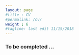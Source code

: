 ```yaml
---
layout: page
#title : CV
#permalink: /cv/
weight : 6
#tagline: last edit 11/15/2018
---
```

### To be completed ...

<!---
MIT Kavli Institute, Massachusetts Institute of Technology\\
77 Massachusetts Avenue, 37-241,\\
Cambridge, MA, 02139 \\
([Download PDF version of the CV](/extra_webpage/Taweewat_CV.pdf))

### Research Interests
- Galaxy Clusters
- Large-scaled Surveys
- High Energy Astrophysics, X-Ray, Optical Imaging

### Education
- Ph.D. Candidate in Physics, Massachusetts Institute of Technology, present
- B.A.. in Honors Physics with Specialization of Astrophysics, University of Chicago, June, 2015
  - Honors Thesis Advisor: Hsiao-Wen Chen
  - Honors Thesis: The Circumgalactic Medium in a Diverse Galaxy Environment

### Awards
- Clark Fellow, Graduate Research Fellowship, 2015-present
- [The FOTI Global Leadership Award](http://www.friendsofutokyo.org/grants-and-awards/roster-of-recipients/#2013) with University of Tokyo, 2014
- [The Maroon Key Society](https://studentleaderawards.uchicago.edu/maroon.php), 2014-2015
- Walter and Fay Selove Prize in Physics, 2013

### Publication
- T. Somboonpanyakul, M. McDonald, H. W. Lin, B. Stalder, A. Stark, "The Clusters Hiding in Plain Sight (CHiPS) Survey: A First Discovery of a Massive Nearby Cluster around PKS1353-341", 2018, [2018arXiv180605676S](https://arxiv.org/abs/1806.05676), Accepted to ApJ Publication

### Contributed Talks and Posters
- T. Somboonpanyakul, M. McDonald, [Galaxy Clusters Hiding in Plain Sight (The CHiPS Survey) - Poster](http://www.physics.utah.edu/snowcluster/archive/2018/talks/Somboonpanyakul.pdf)
  - SnowCluster - The Physics of Galaxy Clusters, Snowbird, UT, 2018
  - Chandra Science for the Next Decade, Harvard University, Cambridge, MA, 2016
  - 227th Meeting American Astronomical Society, [AAS](https://aas.org/), Kissimmee, FL, 2016 <[2016AAS...22743907S](http://adsabs.harvard.edu/abs/2016AAS...22743907S)>  
- T. Somboonpanyakul, D. Fabrycky, Transiting Exoplanet's Impact Parameter: Long vs Short Cadence - Talk
  - Transiting Exoplanet's Impact Parameters: Long versus Short Cadence Photometry - Talk
    [Planetary Systems: A Synergistic View](http://rencontresduvietnam.org/conferences/2015/planetary-systems/), ICISE, Quy Nhon, Vietnam, 2015
  - Transiting Exoplanet's Impact Parameters: Long versus Short Cadence Photometry - Talk
    UChicago-Northwestern Exoplanet Workshop, Alder Planetarium, Chicago, IL, 2014

### Research Experience
- Graduate Research Fellow - Massachusetts Institute of Technology, 2015-2016
  - Graduate Student at Massachusetts Institute of Technology with Prof. Michael McDonald, 2015-Present
- Undergraduate Research
  - Research intern at University of Tokyo with Prof. Motohide Tamura, Tokyo, 2014
  - Research Assistant at University of Chicago with [Prof. Daniel Fabrycky](http://astro.uchicago.edu/~fabrycky/People.html), 2013-2015
  - Research Assistant at University of Chicago at [Knowledge Lab](http://www.knowledgelab.org/), 2013-2015
  - Research Assistant at University of Chicago with Prof. Michael Gladders, 2012-2013

### Teaching Experience
- [College Core Tutor Program](https://core-tutors.uchicago.edu/) for Physics at University of Chicago, 2015

### Public Outreach
- WorldWide Telescope Ambassadors at [WorldWide Telescope](http://www.worldwidetelescope.org/), Cambridge, MA, 2016
- Volunteer Staff at [Asian Science Camp (ASC2015)](http://asc2015.posn.or.th/), Bangkok, Thailand, 2015
- President at [Ryerson Astronomical Society (RAS)](http://astro.uchicago.edu/RAS/) at University of Chicago, 2013-2014
- Organizer for a Yerkes Observatory Weekend Workshop, [Yerkes](http://astro.uchicago.edu/yerkes/), Willams Bay, WI, 2014
- Delegate Speaker at [ICISTS](http://www.icists.org/), Korea Advanced Institute of Science and Technology (KAIST), 2013
- Liaison Officer at [11th Asian-Pacific Regional IAU Regional Meeting (APRIM2011)](http://www.iau.org/science/meetings/past/general_assemblies/981/), Chiang Mai, Thailand, 2011

### Language
English, Thai (native fluency)
-->
